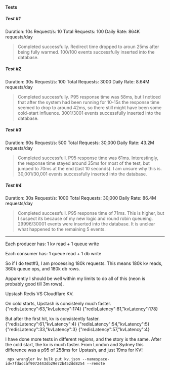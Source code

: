 #### Tests

##### Test #1
Duration: 10s
Request/s: 10
Total Requests: 100
Daily Rate: 864K requests/day

> Completed successfully. Redirect time dropped to aroun 25ms after being fully warmed. 100/100 events successfully inserted into the database.

##### Test #2
Duration: 30s
Request/s: 100
Total Requests: 3000
Daily Rate: 8.64M requests/day

> Completed successfully. P95 response time was 58ms, but I noticed that after the system had been running for 10-15s the response time seemed to drop to around 42ms, so there still might have been some cold-start influence. 3001/3001 events successfully inserted into the database.

##### Test #3

Duration: 60s
Request/s: 500
Total Requests: 30,000
Daily Rate: 43.2M requests/day

> Completed successfull. P95 response time was 61ms. Interestingly, the response time stayed around 35ms for most of the test, but jumped to 70ms at the end (last 10 seconds). I am unsure why this is. 30,001/30,001 events successfully inserted into the database.

##### Test #4

Duration: 30s
Request/s: 1000
Total Requests: 30,000
Daily Rate: 86.4M requests/day

> Completed successfull. P95 response time of 71ms. This is higher, but I suspect its because of my new logic and round robin queueing. 29996/30001 events were inserted into the database. It is unclear what happened to the remaining 5 events.

------

Each producer has:
1 kv read + 1 queue write

Each consumer has:
1 queue read + 1 db write

So if I do test#3, I am processing 180k requests.
This means 180k kv reads, 360k queue ops, and 180k db rows.

Apparently I should be well within my limits to do all of this (neon is probably good till 3m rows).

Upstash Redis VS Cloudflare KV.

On cold starts, Upstash is consistenly much faster.
{"redisLatency":63,"kvLatency":174}
{"redisLatency":81,"kvLatency":178}

But after the first hit, kv is consistently faster.
{"redisLatency":61,"kvLatency":4}
{"redisLatency":54,"kvLatency":5}
{"redisLatency":33,"kvLatency":3}
{"redisLatency":57,"kvLatency":4}

I have done more tests in different regions, and the story is the same.
After the cold start, the kv is much faster.
From London and Sydney this difference was a p95 of 258ms for Upstash, and just 19ms for KV!



```
 npx wrangler kv bulk put kv.json --namespace-id=7fdaccaf9072443db29e72b452dd8254 --remote
```

